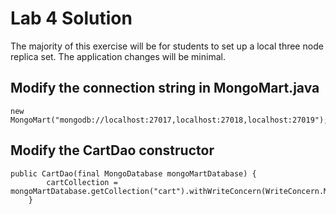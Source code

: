 Lab 4 Solution
==============

The majority of this exercise will be for students to set up a local three node replica set.  The application changes will be minimal.  

Modify the connection string in MongoMart.java
----------------------------------------------

```
new MongoMart("mongodb://localhost:27017,localhost:27018,localhost:27019");
```

Modify the CartDao constructor
------------------------------

```
public CartDao(final MongoDatabase mongoMartDatabase) {
        cartCollection = mongoMartDatabase.getCollection("cart").withWriteConcern(WriteConcern.MAJORITY);
    }
```



